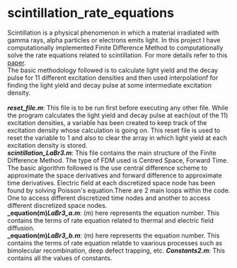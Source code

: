 # scintillation_rate_equations
Scintillation is a physical phenomenon in which a material irradiated with gamma rays, alpha particles or electrons emits light. In this project I have computationally implemented Finite Difference Method to computationally solve the rate equations related to scintillation. For more details refer to this [paper](10.1103/PhysRevB.92.115207).\
The basic methodology followed is to calculate light yield and the decay pulse for 11 different excitation densities and then used interpolationf for finding the light yield and decay pulse at some intermediate excitation density.\
\
**_reset_file.m_**: This file is to be run first before executing any other file. While the program calculates the light yield and decay pulse at each(out of the 11) excitation densities, a variable has been created to keep track of the excitation density whose calculation is going on. This reset file is used to reset the variable to 1 and also to clear the array in which light yield at each excitation density is stored.\
**_scintillation_LaBr3.m_**: This file contains the main structure of the Finite Difference Method. The type of FDM used is Centred Space, Forward Time. The basic algorithm followed is the use central difference scheme to approximate the space derivatives and forward difference to approximate time derivatives. Electric field at each discretized space node has been found by solving Poisson's equation.There are 2 main loops within the code. One to access different discretized time nodes and another to access different discretized space nodes.\
**_equation(m)_LaBr3_a.m_**: (m) here represents the equation number. This contains the terms of rate equation related to thermal and electric field diffusion.\
**_equation(m)_LaBr3_b.m_**: (m) here represents the equation number. This contains the terms of rate equation relatde to vaarious processes such as bimolecular recombination, deep defect trapping, etc.
**_Constants2.m_**: This contains all the values of constants.

